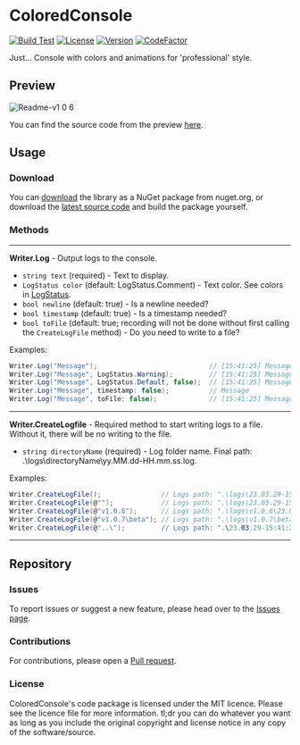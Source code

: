 # ColoredConsole

[![Build Test](https://github.com/tisepw/ColoredConsole/actions/workflows/ci.yml/badge.svg?branch=master&event=push)](https://github.com/tisepw/ColoredConsole/actions/workflows/ci.yml)
[![License](https://img.shields.io/github/license/tisepw/ColoredConsole)](https://github.com/tisepw/ColoredConsole/blob/master/LICENSE)
[![Version](https://img.shields.io/github/v/release/tisepw/ColoredConsole?label=Version)](https://github.com/tisepw/ColoredConsole/releases/latest)
[![CodeFactor](https://www.codefactor.io/repository/github/tisepw/coloredconsole/badge)](https://www.codefactor.io/repository/github/tisepw/coloredconsole)

Just... Console with colors and animations for 'professional' style.

## Preview

![Readme-v1 0 6](https://user-images.githubusercontent.com/33760265/228528705-0f4af36a-a976-4ec8-8929-16705e39bd6f.gif)

You can find the source code from the preview [here](https://gist.github.com/VladDen4/b6d301e6a2075f2e906ee5d2711ffb4c).

## Usage

### Download

You can [download](https://www.nuget.org/packages/Tise.Util.ColoredConsole) the library as a NuGet package from nuget.org, or download the [latest source code](https://github.com/VladDen4/ColoredConsole/releases/latest) and build the package yourself.

### Methods

---

**Writer.Log** - Output logs to the console.
- `string text` (required) - Text to display.
- `LogStatus color` (default: LogStatus.Comment) - Text color. See colors in [LogStatus](https://github.com/VladDen4/ColoredConsole/blob/09ccdaa5498d710fcadeb913b35c56e3ad5faf9a/ColoredConsole/LogStatus.cs).
- `bool newline` (default: true) - Is a newline needed?
- `bool timestamp` (default: true) - Is a timestamp needed?
- `bool toFile` (default: true; recording will not be done without first calling the `CreateLogFile` method) - Do you need to write to a file?
    
Examples:
```csharp
Writer.Log("Message");                            // [15:41:25] Message  | DarkGray
Writer.Log("Message", LogStatus.Warning);         // [15:41:25] Message  | Yellow
Writer.Log("Message", LogStatus.Default, false);  // [15:41:25] Message  | Gray, without newline (\n)
Writer.Log("Message", timestamp: false);          // Message             | DarkGray
Writer.Log("Message", toFile: false);             // [15:41:25] Message  | DarkGray, without logging to file
```

---

**Writer.CreateLogfile** - Required method to start writing logs to a file. Without it, there will be no writing to the file.
- `string directoryName` (required) - Log folder name. Final path: .\logs\directoryName\yy.MM.dd-HH.mm.ss.log.

Examples:
```csharp
Writer.CreateLogFile();               // Logs path: ".\logs\23.03.29-15:41:25.log"
Writer.CreateLogFile(@"");            // Logs path: ".\logs\23.03.29-15:41:25.log"
Writer.CreateLogFile(@"v1.0.6");      // Logs path: ".\logs\v1.0.6\23.03.29-15:41:25.log"
Writer.CreateLogFile(@"v1.0.7\beta"); // Logs path: ".\logs\v1.0.7\beta\23.03.29-15:41:25.log"
Writer.CreateLogFile(@"..\");         // Logs path: ".\23.03.29-15:41:25.log"
```

---

## Repository

### Issues

To report issues or suggest a new feature, please head over to the [Issues page](https://github.com/VladDen4/ColoredConsole/issues).

### Contributions

For contributions, please open a [Pull request](https://github.com/VladDen4/ColoredConsole/pull/new).

### License

ColoredConsole's code package is licensed under the MIT licence. Please see the licence file for more information. tl;dr you can do whatever you want as long as you include the original copyright and license notice in any copy of the software/source.
